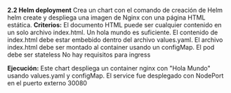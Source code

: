 **2.2 Helm deployment**
Crea un chart con el comando de creación de Helm helm create y despliega una imagen de Nginx con una página HTML estática.
**Criterios:**
El documento HTML puede ser cualquier contenido en un solo archivo index.html. Un hola mundo es suficiente.
El contenido de index.html debe estar embebido dentro del archivo values.yaml.
El archivo index.html debe ser montado al container usando un configMap.
El pod debe ser stateless
No hay requisitos para ingress

**Ejecución:**
Este chart despliega un container nginx con "Hola Mundo" usando values.yaml y configMap.
El service fue desplegado con NodePort en el puerto externo 30080
